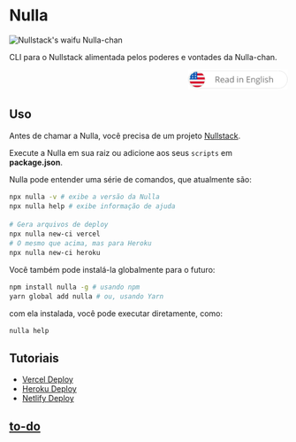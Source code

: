 # Nulla

![Nullstack's waifu Nulla-chan](https://raw.githubusercontent.com/nullstack/nullstack.github.io/7e47095fb480fc4ae62089501e782a836eae764d/public/nullachan.png)

CLI para o Nullstack alimentada pelos poderes e vontades da Nulla-chan.

<div align="right">
  <a href="./README.md">
    <img src="./docs/btn-en.png" alt="go to en-US version" width="180px">
  </a>
</div>

## Uso

Antes de chamar a Nulla, você precisa de um projeto [Nullstack](https://nullstack.app).

Execute a Nulla em sua raiz ou adicione aos seus `scripts` em **package.json**.

Nulla pode entender uma série de comandos, que atualmente são:

```sh
npx nulla -v # exibe a versão da Nulla
npx nulla help # exibe informação de ajuda

# Gera arquivos de deploy
npx nulla new-ci vercel
# O mesmo que acima, mas para Heroku
npx nulla new-ci heroku
```

Você também pode instalá-la globalmente para o futuro:

```sh
npm install nulla -g # usando npm
yarn global add nulla # ou, usando Yarn
```

com ela instalada, você pode executar diretamente, como:

```sh
nulla help
```

## Tutoriais

 - [Vercel Deploy](./docs/pt-BR/deploy-vercel.md)
 - [Heroku Deploy](./docs/pt-BR/deploy-heroku.md)
 - [Netlify Deploy](./docs/pt-BR/deploy-netlify.md)

## [to-do](https://github.com/GuiDevloper/nulla/issues/1)

